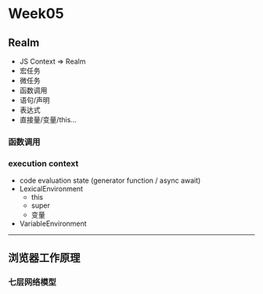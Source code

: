 # Week05

## Realm

- JS Context => Realm
- 宏任务
- 微任务
- 函数调用
- 语句/声明
- 表达式
- 直接量/变量/this...

### 函数调用

### execution context

- code evaluation state (generator function / async await)
- LexicalEnvironment
  - this
  - super
  - 变量
- VariableEnvironment

---

## 浏览器工作原理

### 七层网络模型
